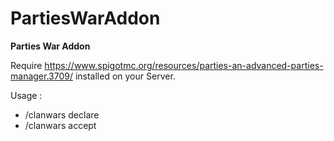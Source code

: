 # PartiesWarAddon
**Parties War Addon**

Require https://www.spigotmc.org/resources/parties-an-advanced-parties-manager.3709/ installed on your Server.

Usage :
- /clanwars declare <clan names>
- /clanwars accept <clan names>
